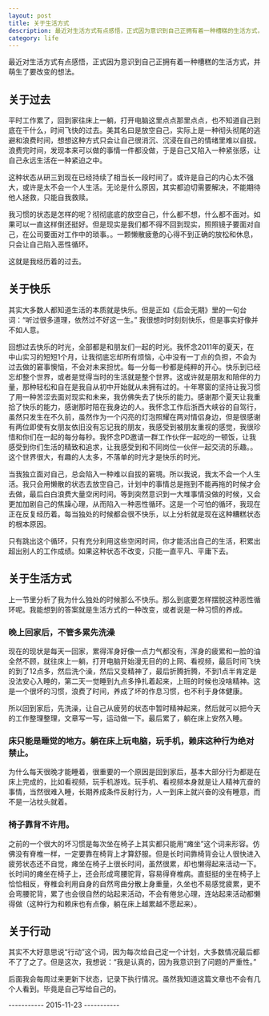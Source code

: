 ```yaml
---
layout: post
title: 关于生活方式
description: 最近对生活方式有点感悟，正式因为意识到自己正拥有着一种槽糕的生活方式，并萌生了要改变的想法。
category: life
---
```



最近对生活方式有点感悟，正式因为意识到自己正拥有着一种槽糕的生活方式，并萌生了要改变的想法。

## 关于过去

平时工作累了，回到家往床上一躺，打开电脑这里点点那里点点，也不知道自己到底在干什么，时间飞快的过去。美其名曰是放空自己，实际上是一种彻头彻尾的逃避和浪费时间，想想这种方式只会让自己很消沉、沉浸在自己的情绪里难以自拔。浪费完时间，发现本来可以做的事情一件都没做，于是自己又陷入一种紧张感，让自己永远生活在一种紧迫之中。

这种状态从研三到现在已经持续了相当长一段时间了。或许是自己的内心太不强大，或许是太不会一个人生活。无论是什么原因，其实都迫切需要解决，不能期待他人拯救，只能自我救赎。

我习惯的状态是怎样的呢？彻彻底底的放空自己，什么都不想，什么都不面对。如果可以一直这样倒还挺好。但是现实是我们都不得不回到现实，照照镜子要面对自己，在公司要面对工作中的琐事。。一颗懒散疲惫的心得不到正确的放松和休息，只会让自己陷入恶性循环。

这就是我经历着的过去。

## 关于快乐

其实大多数人都知道生活的本质就是快乐。但是正如《后会无期》里的一句台词：“听过很多道理，依然过不好这一生。” 我很想时时刻刻快乐，但是事实好像并不如人意。 

回想过去快乐的时光，全部都是和朋友们一起的时光。我怀念2011年的夏天，在中山实习的短短1个月，让我彻底忘却所有烦恼，心中没有一丁点的负担，不会为过去做的窘事懊恼，不会对未来担忧。每一分每一秒都是纯粹的开心。快乐到已经忘却整个世界，或者是觉得当时的生活就是整个世界。这或许就是朋友和陪伴的力量，那种轻松和自在是我自从初中开始就从未拥有过的。十年寒窗的坚持让我习惯了用一种苦涩去面对现实和未来，我仿佛失去了快乐的能力。感谢那个夏天让我重拾了快乐的能力，感谢那时陪在我身边的人。我怀念工作后浙西大峡谷的自驾行，虽然只发生在不久前，虽然作为一个闪亮的灯泡照耀在两对情侣身边，但是很感谢有两位即使有女朋友依旧没有忘记我的朋友，我感受到被朋友重视的感觉，我很珍惜和你们在一起的每分每秒。我怀念PD邀请一群工作伙伴一起吃的一顿饭，让我感受到你们生活的精致和追求，让我感受到和不同岗位一伙伴一起交流的乐趣。。这个世界很大，有趣的人太多，不落单的时光才是快乐的时光。

当我独立面对自己，总会陷入一种难以自拔的窘境。所以我说，我太不会一个人生活。我只会用懒散的状态去放空自己，计划中的事情总是拖到不能再拖的时候才会去做，最后白白浪费大量空闲时间。等到突然意识到一大堆事情没做的时候，又会更加加剧自己的焦躁心理，从而陷入一种恶性循环。这是一个可怕的循环，我现在正在反复经历着。每当独处的时候都会很不快乐，以上分析就是现在这种糟糕状态的根本原因。

只有跳出这个循环，只有充分利用这些空闲时间，你才能活出自己的生活，积累出超出别人的工作成绩。如果这种状态不改变，只能一直平凡、平庸下去。

## 关于生活方式

上一节里分析了我为什么独处的时候那么不快乐。那么到底要怎样摆脱这种恶性循环呢。我能想到的答案就是生活方式的一种改变，或者说是一种习惯的养成。

### 晚上回家后，不管多累先洗澡

现在的现状是每天一回家，累得浑身好像一点力气都没有，浑身的疲累和一脸的油全然不顾，就往床上一躺，打开电脑开始漫无目的的上网、看视频，最后时间飞快的到了12点多，然后洗个澡，然后又变精神了，最后折腾折腾，不到1点半肯定是没法安心入睡的，第二天一觉睡到九点多挣扎着起来，上班的时候也没啥精神。这是一个很坏的习惯，浪费了时间，养成了坏的作息习惯，也不利于身体健康。

所以回到家后，先洗澡，让自己从疲劳的状态中暂时精神起来，然后就可以把今天的工作整理整理，文章写一写，运动做一下。最后累了，躺在床上安然入睡。

### 床只能是睡觉的地方。躺在床上玩电脑，玩手机，赖床这种行为绝对禁止。

为什么每天很晚才能睡着，很重要的一个原因是回到家后，基本大部分行为都是在床上完成的，比如看视频，玩手机游戏。玩手机、看视频本身就是让人精神亢奋的事情，当然很难入睡，长期养成条件反射行为，人一到床上就兴奋的没有睡意，而不是一沾枕头就着。

### 椅子靠背不许用。

之前的一个很大的坏习惯是每次坐在椅子上其实都只能用“瘫坐”这个词来形容。仿佛没有脊椎一样，一定要靠在椅背上才算舒服。但是长时间靠椅背会让人很快进入疲劳状态还不自觉，瘫坐在椅子上很长时间，虽然很累，却也懒得起来活动一下。长时间的瘫坐在椅子上，还会形成弯腰驼背，容易得脊椎病。直挺挺的坐在椅子上恰恰相反，脊椎会利用自身的自然弯曲分散上身重量，久坐也不易感觉疲累，更不会弯腰驼背，累了也会很自然的站起来活动，不会有倦怠心理，连站起来活动都懒得做（这种行为和赖床也有点像，躺在床上越累越不愿起来）。

## 关于行动

其实不大好意思说“行动”这个词，因为每次给自己定一个计划，大多数情况最后都不了了之了。但是这次，我想说：“我是认真的，因为我意识到了问题的严重性。”

后面我会每周过来更新下状态，记录下执行情况。虽然我知道这篇文章也不会有几个人看到。毕竟是自己写给自己的。

----------- 2015-11-23 -----------


